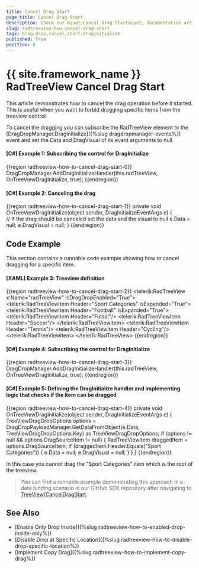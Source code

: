 ```yaml
---
title: Cancel Drag Start
page_title: Cancel Drag Start
description: Check our &quot;Cancel Drag Start&quot; documentation article for the RadTreeView {{ site.framework_name }} control.
slug: radtreeview-how-cancel-drag-start
tags: drag,drop,cancel,start,draginitialize
published: True
position: 8
---
```


# {{ site.framework_name }} RadTreeView Cancel Drag Start

This article demonstrates how to cancel the drag operation before it started. This is useful when you want to forbid dragging specific items from the treeview control.

To cancel the dragging you can subscribe the RadTreeView element to the [DragDropManager.DragInitialize]({%slug dragdropmanager-events%}) event and set the Data and DragVisual of its event arguments to null.

#### __[C#] Example 1: Subscribing the control for DragInitialize__
{{region radtreeview-how-to-cancel-drag-start-0}}
	DragDropManager.AddDragInitializeHandler(this.radTreeView, OnTreeViewDragInitialize, true);
{{endregion}}	

#### __[C#] Example 2: Canceling the drag__
{{region radtreeview-how-to-cancel-drag-start-1}}
	private void OnTreeViewDragInitialize(object sender, DragInitializeEventArgs e)
	{	
		// If the drag should be canceled set the data and the visual to null
		e.Data = null;
		e.DragVisual = null;
	}
{{endregion}}

## Code Example

This section contains a runnable code example showing how to cancel dragging for a specific item.

#### __[XAML] Example 3: Treeview definition__
{{region radtreeview-how-to-cancel-drag-start-2}}
	<telerik:RadTreeView x:Name="radTreeView" IsDragDropEnabled="True">
		<telerik:RadTreeViewItem Header="Sport Categories" IsExpanded="True">
			<telerik:RadTreeViewItem Header="Football" IsExpanded="True">
				<telerik:RadTreeViewItem Header="Futsal"/>
				<telerik:RadTreeViewItem Header="Soccer"/>
			</telerik:RadTreeViewItem>
			<telerik:RadTreeViewItem Header="Tennis"/>
			<telerik:RadTreeViewItem Header="Cycling"/>
		</telerik:RadTreeViewItem>
	</telerik:RadTreeView>
{{endregion}}

#### __[C#] Example 4: Subscribing the control for DragInitialize__
{{region radtreeview-how-to-cancel-drag-start-3}}
	DragDropManager.AddDragInitializeHandler(this.radTreeView, OnTreeViewDragInitialize, true);
{{endregion}}
	
#### __[C#] Example 5: Defining the DragInitialize handler and implementing logic that checks if the item can be dragged__
{{region radtreeview-how-to-cancel-drag-start-4}}
	private void OnTreeViewDragInitialize(object sender, DragInitializeEventArgs e)
	{
		TreeViewDragDropOptions options = DragDropPayloadManager.GetDataFromObject(e.Data, TreeViewDragDropOptions.Key) as TreeViewDragDropOptions;
		if (options != null && options.DragSourceItem != null)
		{
			RadTreeViewItem draggedItem = options.DragSourceItem;
			if (draggedItem.Header.Equals("Sport Categories"))
			{
				e.Data = null;
				e.DragVisual = null;
			}
		}
	}
{{endregion}}

In this case you cannot drag the "Sport Categories" item which is the root of the treeview.

> You can find a runnable example demonstrating this approach in a data binding scenario in our GitHub SDK repository after navigating to [TreeView/CancelDragStart](https://github.com/telerik/xaml-sdk/tree/master/TreeView/CancelDragStart).

## See Also
 * [Enable Only Drop Inside]({%slug radtreeview-how-to-enabled-drop-inside-only%})
 * [Disable Drop at Specific Location]({%slug radtreeview-how-to-disable-drop-specific-location%})
 * [Implement Copy Drag]({%slug radtreeview-how-to-implement-copy-drag%})